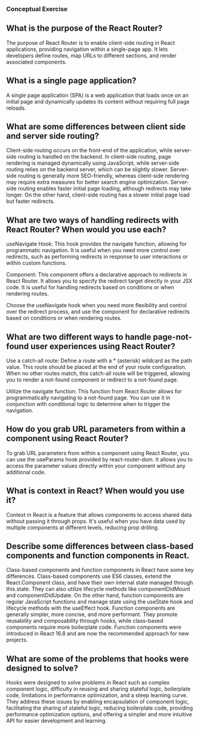 ### Conceptual Exercise

## What is the purpose of the React Router?

The purpose of React Router is to enable client-side routing in React applications, providing navigation within a single-page app. It lets developers define routes, map URLs to different sections, and render associated components.

## What is a single page application?

A single page application (SPA) is a web application that loads once on an initial page and dynamically updates its content without requiring full page reloads.

## What are some differences between client side and server side routing?

Client-side routing occurs on the front-end of the application, while server-side routing is handled on the backend. In client-side routing, page rendering is managed dynamically using JavaScript, while server-side routing relies on the backend server, which can be slightly slower. Server-side routing is generally more SEO-friendly, whereas client-side rendering may require extra measures for better search engine optimization. Server-side routing enables faster initial page loading, although redirects may take longer. On the other hand, client-side routing has a slower initial page load but faster redirects.

## What are two ways of handling redirects with React Router? When would you use each?

useNavigate Hook: This hook provides the navigate function, allowing for programmatic navigation. It is useful when you need more control over redirects, such as performing redirects in response to user interactions or within custom functions.

<Redirect> Component: This component offers a declarative approach to redirects in React Router. It allows you to specify the redirect target directly in your JSX code. It is useful for handling redirects based on conditions or when rendering routes.

Choose the useNavigate hook when you need more flexibility and control over the redirect process, and use the <Redirect> component for declarative redirects based on conditions or when rendering routes.

## What are two different ways to handle page-not-found user experiences using React Router?

Use a catch-all route: Define a route with a \* (asterisk) wildcard as the path value. This route should be placed at the end of your route configuration. When no other routes match, this catch-all route will be triggered, allowing you to render a not-found component or redirect to a not-found page.

Utilize the navigate function: This function from React Router allows for programmatically navigating to a not-found page. You can use it in conjunction with conditional logic to determine when to trigger the navigation.

## How do you grab URL parameters from within a component using React Router?

To grab URL parameters from within a component using React Router, you can use the useParams hook provided by react-router-dom. It allows you to access the parameter values directly within your component without any additional code.

## What is context in React? When would you use it?

Context in React is a feature that allows components to access shared data without passing it through props. It's useful when you have data used by multiple components at different levels, reducing prop drilling.

## Describe some differences between class-based components and function components in React.

Class-based components and function components in React have some key differences. Class-based components use ES6 classes, extend the React.Component class, and have their own internal state managed through this.state. They can also utilize lifecycle methods like componentDidMount and componentDidUpdate. On the other hand, function components are regular JavaScript functions and manage state using the useState hook and lifecycle methods with the useEffect hook. Function components are generally simpler, more concise, and more performant. They promote reusability and composability through hooks, while class-based components require more boilerplate code. Function components were introduced in React 16.8 and are now the recommended approach for new projects.

## What are some of the problems that hooks were designed to solve?

Hooks were designed to solve problems in React such as complex component logic, difficulty in reusing and sharing stateful logic, boilerplate code, limitations in performance optimization, and a steep learning curve. They address these issues by enabling encapsulation of component logic, facilitating the sharing of stateful logic, reducing boilerplate code, providing performance optimization options, and offering a simpler and more intuitive API for easier development and learning.
